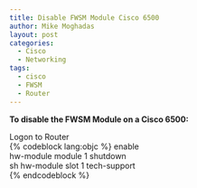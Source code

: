 ```yaml
---
title: Disable FWSM Module Cisco 6500
author: Mike Moghadas
layout: post
categories:
  - Cisco
  - Networking
tags:
  - cisco
  - FWSM
  - Router
---
```

**To disable the FWSM Module on a Cisco 6500:**

Logon to Router  
{% codeblock lang:objc %}
enable  
hw-module module 1 shutdown  
sh hw-module slot 1 tech-support  
{% endcodeblock %}
